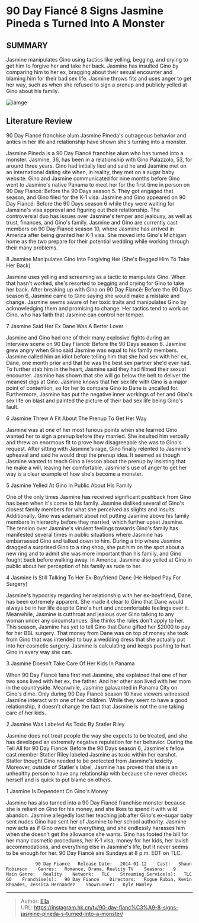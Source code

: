 # 90 Day Fiancé 8 Signs Jasmine Pineda s Turned Into A Monster


## SUMMARY 


 Jasmine manipulates Gino using tactics like yelling, begging, and crying to get him to forgive her and take her back. 
 Jasmine has insulted Gino by comparing him to her ex, bragging about their sexual encounter and blaming him for their bad sex life. 
 Jasmine throws fits and uses anger to get her way, such as when she refused to sign a prenup and publicly yelled at Gino about his family. 

![iamge](https://static1.srcdn.com/wordpress/wp-content/uploads/2023/11/jasmine-pineda-from-90-day-fiance-frnchise-with-green-monster-montage-background.jpg)

## Literature Review
90 Day Fiancé franchise alum Jasmine Pineda&#39;s outrageous behavior and antics in her life and relationship have shown she&#39;s turning into a monster.




Jasmine Pineda is a 90 Day Fiancé franchise alum who has turned into a monster. Jasmine, 36, has been in a relationship with Gino Palazzolo, 53, for around three years. Gino had initially lied and said he and Jasmine met on an international dating site when, in reality, they met on a sugar baby website. Gino and Jasmine communicated for nine months before Gino went to Jasmine&#39;s native Panama to meet her for the first time in person on 90 Day Fiancé: Before the 90 Days season 5. They got engaged that season, and Gino filed for the K-1 visa.
Jasmine and Gino appeared on 90 Day Fiancé: Before the 90 Days season 6 while they were waiting for Jamsine&#39;s visa approval and figuring out their relationship. The controversial duo has issues over Jasmine&#39;s temper and jealousy, as well as trust, finances, and Gino&#39;s family. Jasmine and Gino are currently cast members on 90 Day Fiancé season 10, where Jasmine has arrived in America after being granted her K-1 visa. She moved into Gino&#39;s Michigan home as the two prepare for their potential wedding while working through their many problems.









 








 8  Jasmine Manipulates Gino Into Forgiving Her (She&#39;s Begged Him To Take Her Back) 
        

Jasmine uses yelling and screaming as a tactic to manipulate Gino. When that hasn&#39;t worked, she&#39;s resorted to begging and crying for Gino to take her back. After breaking up with Gino on 90 Day Fiancé: Before the 90 Days season 6, Jasmine came to Gino saying she would make a mistake and change. Jasmine seems aware of her toxic traits and manipulates Gino by acknowledging them and promising to change. Her tactics tend to work on Gino, who has faith that Jasmine can control her temper.





 7  Jasmine Said Her Ex Dane Was A Better Lover 


 







Jasmine and Gino had one of their many explosive fights during an interview scene on 90 Day Fiancé: Before the 90 Days season 6. Jasmine grew angry when Gino said Jasmine was equal to his family members. Jasmine called him an idiot before telling him that she had sex with her ex, Dane, one month prior and that he was the best sex partner she&#39;d ever had. To further stab him in the heart, Jasmine said they had filmed their sexual encounter.
Jasmine has shown that she will go below the belt to deliver the meanest digs at Gino. Jasmine knows that her sex life with Gino is a major point of contention, so for her to compare Gino to Dane is uncalled for. Furthermore, Jasmine has put the negative inner workings of her and Gino&#39;s sex life on blast and painted the picture of their bad sex life being Gino&#39;s fault.





 6  Jasmine Threw A Fit About The Prenup To Get Her Way 
        

Jasmine was at one of her most furious points when she learned Gino wanted her to sign a prenup before they married. She insulted him verbally and threw an enormous fit to prove how disagreeable she was to Gino&#39;s request. After sitting with Jasmine&#39;s rage, Gino finally relented to Jasmine&#39;s upheaval and said he would drop the prenup idea. It seemed as though Jasmine wanted to teach Gino a lesson about the prenup by insisting that he make a will, leaving her comfortable. Jasmine&#39;s use of anger to get her way is a clear example of how she&#39;s become a monster.





 5  Jasmine Yelled At Gino In Public About His Family 
        

One of the only times Jasmine has received significant pushback from Gino has been when it&#39;s come to his family. Jasmine disliked several of Gino&#39;s closest family members for what she perceived as slights and insults. Additionally, Gino was adamant about not putting Jasmine above his family members in hierarchy before they married, which further upset Jasmine.
The tension over Jasmine&#39;s virulent feelings towards Gino&#39;s family has manifested several times in public situations where Jasmine has embarrassed Gino and talked down to him. During a trip where Jasmine dragged a surprised Gino to a ring shop, she put him on the spot about a new ring and to admit she was more important than his family, and Gino fought back before walking away. In America, Jasmine also yelled at Gino in public about her perception of his family as rude to her.





 4  Jasmine Is Still Talking To Her Ex-Boyfriend Dane (He Helped Pay For Surgery) 
        

Jasmine&#39;s hypocrisy regarding her relationship with her ex-boyfriend, Dane, has been extremely apparent. She made it clear to Gino that Dane would always be in her life despite Gino&#39;s hurt and uncomfortable feelings over it. Meanwhile, Jasmine is cutthroat and jealous over Gino talking to any woman under any circumstances. She thinks the rules don&#39;t apply to her.
This season, Jasmine has yet to tell Gino that Dane gifted her $2000 to pay for her BBL surgery. That money from Dane was on top of money she took from Gino that was intended to buy a wedding dress that she actually put into her cosmetic surgery. Jasmine is calculating and keeps pushing to hurt Gino in every way she can.





 3  Jasmine Doesn&#39;t Take Care Of Her Kids In Panama 
        

When 90 Day Fiancé fans first met Jasmine, she explained that one of her two sons lived with her ex, the father. And her other son lived with her mom in the countryside. Meanwhile, Jasmine galavanted in Panama City on Gino&#39;s dime. Only during 90 Day Fiancé season 10 have viewers witnessed Jasmine interact with one of her children. While they seem to have a good relationship, it doesn&#39;t change the fact that Jasmine is not the one taking care of her kids.





 2  Jasmine Was Labeled As Toxic By Statler Riley 
        

Jasmine does not treat people the way she expects to be treated, and she has developed an extremely negative reputation for her behavior. During the Tell All for 90 Day Fiancé: Before the 90 Days season 6, Jasmine&#39;s fellow cast member Statler Riley labeled Jasmine as toxic within her earshot. Statler thought Gino needed to be protected from Jasmine&#39;s toxicity. Moreover, outside of Statler&#39;s label, Jasmine has proved that she is an unhealthy person to have any relationship with because she never checks herself and is quick to put blame on others.





 1  Jasmine Is Dependent On Gino&#39;s Money 
        

Jasmine has also turned into a 90 Day Fiancé franchise monster because she is reliant on Gino for his money, and she likes to spend it with wild abandon. Jasmine allegedly lost her teaching job after Gino&#39;s ex-sugar baby sent nudes Gino had sent her of Jasmine to her school authority. Jasmine now acts as if Gino owes her everything, and she endlessly harasses him when she doesn&#39;t get the allowance she wants. Gino has footed the bill for her many cosmetic procedures, her K-1 visa, money for her kids, her lavish accommodations, and everything else in Jasmine&#39;s life, but it never seems to be enough for her.
90 Day Fiancé airs Sundays at 8 p.m. EDT on TLC. 

               90 Day Fiance   Release Date:   2014-01-12    Cast:   Shaun Robinson    Genres:   Romance, Drama, Reality TV    Seasons:   9    Main Genre:   Reality    Network:   TLC    Streaming Service(s):   TLC GO    Franchise(s):   90 Day Fiancé    Directors:   Rogue Rubin, Kevin Rhoades, Jessica Hernandez    Showrunner:   Kyle Hamley      

---

> Author: [Ella](https://instagram.hk.cn/)  
> URL: https://instagram.hk.cn/tv/90-day-fianc%C3%A9-8-signs-jasmine-pineda-s-turned-into-a-monster/  


